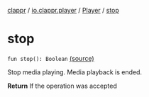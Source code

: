 [clappr](../../index.md) / [io.clappr.player](../index.md) / [Player](index.md) / [stop](.)

# stop

`fun stop(): Boolean` [(source)](https://github.com/clappr/clappr-android/tree/dev/clappr/src/main/kotlin/io/clappr/player/Player.kt#L184)

Stop media playing. Media playback is ended.

**Return**
If the operation was accepted

